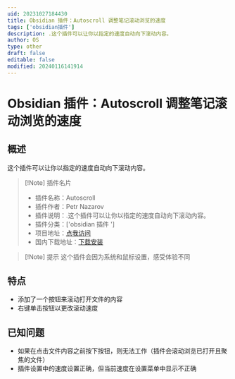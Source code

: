 ```yaml
---
uid: 20231027184430
title: Obsidian 插件：Autoscroll 调整笔记滚动浏览的速度
tags: ['obsidian插件']
description: .这个插件可以让你以指定的速度自动向下滚动内容。
author: OS
type: other
draft: false
editable: false
modified: 20240116141914
---
```


# Obsidian 插件：Autoscroll 调整笔记滚动浏览的速度

## 概述

这个插件可以让你以指定的速度自动向下滚动内容。

> [!Note] 插件名片
> - 插件名称：Autoscroll
> - 插件作者：Petr Nazarov
> - 插件说明：.这个插件可以让你以指定的速度自动向下滚动内容。
> - 插件分类：['obsidian 插件 ']
> - 项目地址：[点我访问](https://github.com/petr-nazarov/obsidian-autoscroll)
> - 国内下载地址：[下载安装](https://pkmer.cn/products/plugin/pluginMarket/?obsidian-autoscroll)

> [!Note] 提示
> 这个插件会因为系统和鼠标设置，感受体验不同

## 特点

- 添加了一个按钮来滚动打开文件的内容
- 右键单击按钮以更改滚动速度

## 已知问题

- 如果在点击文件内容之前按下按钮，则无法工作（插件会滚动浏览已打开且聚焦的文件）
- 插件设置中的速度设置正确，但当前速度在设置菜单中显示不正确



